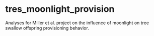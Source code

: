 # tres_moonlight_provision
Analyses for Miller et al. project on the influence of moonlight on tree swallow offspring provisioning behavior. 
